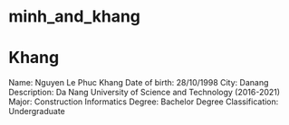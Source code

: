 # minh_and_khang

# Khang
Name: Nguyen Le Phuc Khang
Date of birth: 28/10/1998
City: Danang
Description: Da Nang University of Science and Technology (2016-2021)
Major:  Construction Informatics
Degree: Bachelor
Degree Classification: Undergraduate
